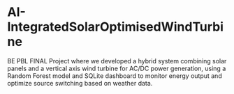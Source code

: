 # AI-IntegratedSolarOptimisedWindTurbine
BE PBL FINAL Project where we developed a hybrid system combining solar panels and a vertical axis wind turbine for AC/DC power generation, using a Random Forest model and SQLite dashboard to monitor energy output and optimize source switching based on weather data.
